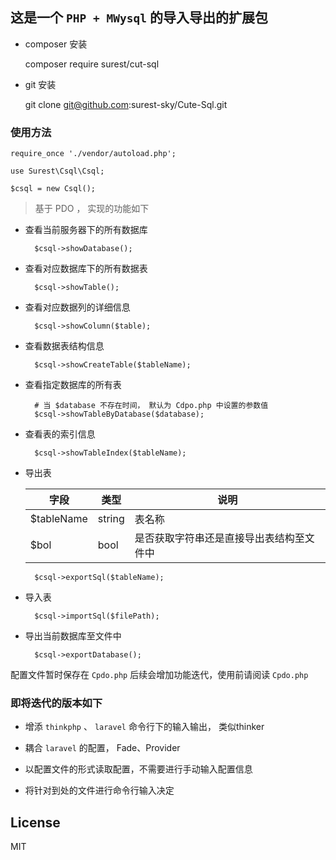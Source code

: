 ## 这是一个 `PHP + MWysql` 的导入导出的扩展包


- composer 安装

    composer require surest/cut-sql
    
- git 安装

    git clone git@github.com:surest-sky/Cute-Sql.git


### 使用方法

    require_once './vendor/autoload.php';
    
    use Surest\Csql\Csql;
    
    $csql = new Csql();
    
    
> 基于 PDO ， 实现的功能如下 


- 查看当前服务器下的所有数据库

        $csql->showDatabase();
    
- 查看对应数据库下的所有数据表

        $csql->showTable();
    
- 查看对应数据列的详细信息

        $csql->showColumn($table);

- 查看数据表结构信息

        $csql->showCreateTable($tableName);
    
- 查看指定数据库的所有表

        # 当 $database 不存在时间， 默认为 Cdpo.php 中设置的参数值
        $csql->showTableByDatabase($database);
    
- 查看表的索引信息

        $csql->showTableIndex($tableName);
    
- 导出表

    |字段|类型|说明|
    |-------|-------|-------|
    | $tableName | string | 表名称 |
    | $bol | bool | 是否获取字符串还是直接导出表结构至文件中 |
    
        $csql->exportSql($tableName);
    
- 导入表

        $csql->importSql($filePath);
    
- 导出当前数据库至文件中

        $csql->exportDatabase();
    
    
配置文件暂时保存在 `Cpdo.php` 后续会增加功能迭代，使用前请阅读 `Cpdo.php`


### 即将迭代的版本如下

- 增添 `thinkphp` 、 `laravel` 命令行下的输入输出， 类似thinker

- 耦合 `laravel` 的配置， Fade、Provider

- 以配置文件的形式读取配置，不需要进行手动输入配置信息

- 将针对到处的文件进行命令行输入决定 


## License
    
MIT
